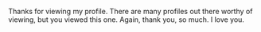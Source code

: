 Thanks for viewing my profile. There are many profiles out there worthy of viewing, but you viewed this one. Again, thank you, so much. I love you.
